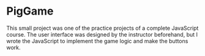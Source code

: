 # PigGame
This small project was one of the practice projects of a complete JavaScript course. The user interface was designed by the instructor beforehand, but I wrote the JavaScript to implement the game logic and make the buttons work.

